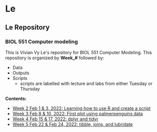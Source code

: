 # Le

## Le Repository

### BIOL 551 Computer modeling

This is Vivian Vy Le's repository for BIOL 551 Computer Modeling. This repository is organized by **Week\_#** followed by:

-   Data
-   Outputs
-   Scripts
    -   scripts are labelled with lecture and labs from either Tuesday or Thursday

**Contents:**

-   [Week 2 Feb 1 & 3, 2022: Learning how to use R and create a script](https://github.com/Biol551-CSUN/Le/tree/main/Week_2)
-   [Week 3 Feb 8 & 10, 2022: First plot using palmerpenguins data](https://github.com/Biol551-CSUN/Le/tree/main/Week_3)
-   [Week 4 Feb 15 & 17, 2022: dplyr and tidyr](https://github.com/Biol551-CSUN/Le/tree/main/Week_4)
-   [Week 5 Feb 22 & Feb 24, 2022: tibble, joins, and lubridate](https://github.com/Biol551-CSUN/Le/tree/main/Week_5)
